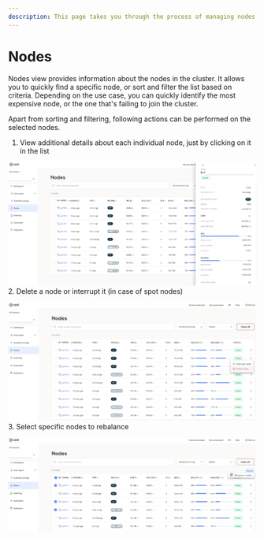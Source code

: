 ```yaml
---
description: This page takes you through the process of managing nodes in your cluster. Discover insights about your selected cluster nodes.
---
```


# Nodes

Nodes view provides information about the nodes in the cluster. It allows you to quickly find a specific node, or sort and filter the list based on criteria. Depending on the use case, you can quickly identify the most expensive node, or the one that's failing to join the cluster.

Apart from sorting and filtering, following actions can be performed on the selected nodes.

  1. View additional details about each individual node, just by clicking on it in the list

  ![](images/nodes-details.png)
  2. Delete a node or interrupt it (in case of spot nodes)

  ![](images/nodes.png)
  3. Select specific nodes to rebalance

  ![](images/nodes-rebalance.png)
